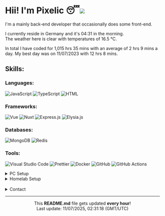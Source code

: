 <h1>Hii! I'm Pixelic 😴<img src="https://hit.yhype.me/github/profile?user_id=69585766"></h1>

<p>
I'm a mainly back-end developer that occasionally does some front-end.

I currently reside in Germany and it's 04:31 in the morning.<br />
The weather here is clear with temperatures of 16.5 °C.

In total I have coded for 1,015 hrs 35 mins with an average of 2 hrs 9 mins a day.
My best day was on 11/07/2023 with 12 hrs 8 mins.
</p>

<h2>Skills:</h2>
<h3>Languages:</h3>
<p>
  <img alt="JavaScript" src="https://img.shields.io/badge/JavaScript-f7df1e?style=flat-square&logo=javascript&logoColor=white">
<img alt="TypeScript" src="https://img.shields.io/badge/TypeScript-3178c6?style=flat-square&logo=typescript&logoColor=white">
<img alt="HTML" src="https://img.shields.io/badge/HTML-e34f26?style=flat-square&logo=html5&logoColor=white">
</p>

<h3>Frameworks:</h3>
<p>
  <img alt="Vue" src="https://img.shields.io/badge/Vue.js-4FC08D?style=flat-square&logo=vuedotjs&logoColor=white">
<img alt="Nuxt" src="https://img.shields.io/badge/Nuxt.js-00DC82?style=flat-square&logo=nuxtdotjs&logoColor=white">
<img alt="Express.js" src="https://img.shields.io/badge/Express.js-gray?style=flat-square&logo=Express&logoColor=white">
<img alt="Elysia.js" src="https://img.shields.io/badge/Elysia.js-gray?style=flat-square&logo=Bun&logoColor=white">
</p>

<h3>Databases:</h3>
<p>
 <img alt="MongoDB" src="https://img.shields.io/badge/MongoDB-00684A?style=flat-square&logo=mongodb&logoColor=white">
<img alt="Redis" src="https://img.shields.io/badge/Redis-d82c20?style=flat-square&logo=redis&logoColor=white">
</p>

<h3>Tools:</h3>
<p>
  <img alt="Visual Studio Code" src="https://img.shields.io/badge/Visual_Studio_Code-0098FF?style=flat-square&logo=visual-studio-code&logoColor=white">
<img alt="Prettier" src="https://img.shields.io/badge/Prettier-f7b93e?style=flat-square&logo=prettier&logoColor=white">
<img alt="Docker" src="https://img.shields.io/badge/Docker-1d63ed?style=flat-square&logo=docker&logoColor=white">
<img alt="GitHub" src="https://img.shields.io/badge/Github-6e5494?style=flat-square&logo=github&logoColor=white">
<img alt="GitHub Actions" src="https://img.shields.io/badge/Github_Actions-6e5494?style=flat-square&logo=github-actions&logoColor=white">
</p>

<details>
<summary>PC Setup</summary>

<h3>Configuration:</h3>

- CPU: AMD Ryzen 9 5950X
- GPU: Gigabyte NVIDIA RTX 3060 Ti VISION 8G
- RAM: G.Skill Trident Z Royal Silver 64GB DDR4 3600MT/s
- Storage: Samsung 980 Pro 500GB + Samsung 970 Evo Plus 1TB

_Definitely not a configuration that I would recommend to normal users._

</details>

<details>
<summary>Homelab Setup</summary>

<h3>Configuration:</h3>

- CPU: AMD Ryzen 7 7840HS
- GPU: Radeon 780M
- RAM: Crucial 32GB DDR5 5600MT/s
- Storage: Samsung 970 EVO Plus 2TB

<h3>Metrics:</h3>
<p>
  <img alt="Power Usage" src="https://img.shields.io/badge/Power_Usage-24W-green">
  </br></br>
  <img alt="CPU Usage" src="https://img.shields.io/badge/CPU_Usage-1.94%25-orange">
  <img alt="Memory Usage" src="https://img.shields.io/badge/Ram_Usage-22.20GB/32GB-blue">
  <img alt="Disk Usage" src="https://img.shields.io/badge/NVME_Disk_Usage-716.48GB/2000GB-purple">
</p>
</details>
</br>
<details>
<summary>Contact</summary>
<p>
  
E-Mail: <a href="mailto://contact@pixelic.dev">contact@pixelic.dev</a><br/>
</p>
</details>

------------------------------------------------------------------
<p align="center">
This <b>README.md</b> file gets updated <b>every hour</b>!</br>
Last update: 11/07/2025, 02:31:18 (GMT/UTC)
</p>
